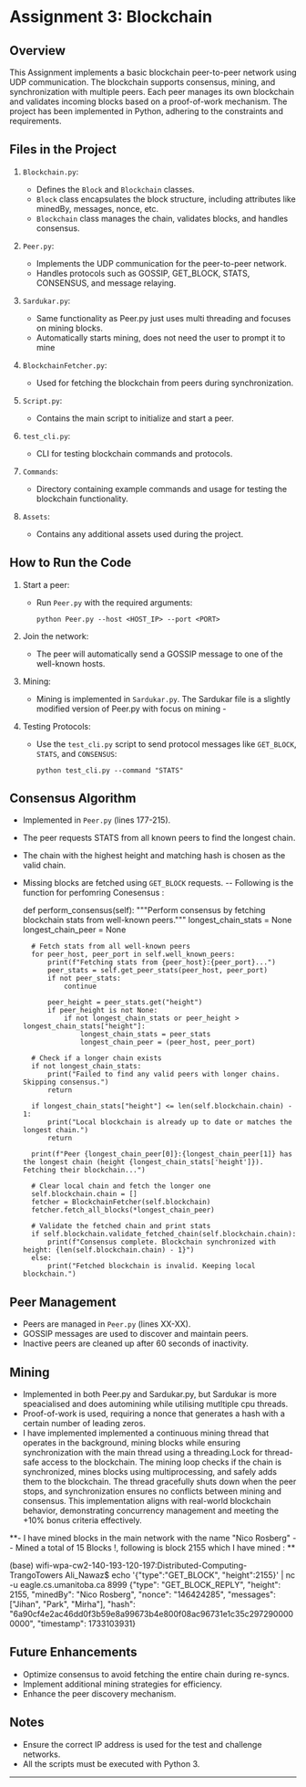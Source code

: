 
Assignment 3: Blockchain
=========================

Overview
--------
This Assignment implements a basic blockchain peer-to-peer network using UDP communication.
The blockchain supports consensus, mining, and synchronization with multiple peers. 
Each peer manages its own blockchain and validates incoming blocks based on a proof-of-work
mechanism. The project has been implemented in Python, adhering to the constraints and requirements.

Files in the Project
---------------------
1. `Blockchain.py`:
   - Defines the `Block` and `Blockchain` classes.
   - `Block` class encapsulates the block structure, including attributes like minedBy, messages, nonce, etc.
   - `Blockchain` class manages the chain, validates blocks, and handles consensus.

2. `Peer.py`:
   - Implements the UDP communication for the peer-to-peer network.
   - Handles protocols such as GOSSIP, GET_BLOCK, STATS, CONSENSUS, and message relaying.

3. `Sardukar.py`:
   - Same functionality as Peer.py just uses multi threading and focuses on mining blocks.
   - Automatically starts mining, does not need the user to prompt it to mine

4. `BlockchainFetcher.py`:
   - Used for fetching the blockchain from peers during synchronization.

5. `Script.py`:
   - Contains the main script to initialize and start a peer.

6. `test_cli.py`:
   - CLI for testing blockchain commands and protocols.

7. `Commands`:
   - Directory containing example commands and usage for testing the blockchain functionality.

8. `Assets`:
   - Contains any additional assets used during the project.

How to Run the Code
-------------------
1. Start a peer:
   - Run `Peer.py` with the required arguments:
     ```
     python Peer.py --host <HOST_IP> --port <PORT> 
     ```

2. Join the network:
   - The peer will automatically send a GOSSIP message to one of the well-known hosts.

3. Mining:
   - Mining is implemented in `Sardukar.py`. The Sardukar file is a slightly modified version of Peer.py with focus on mining - 

4. Testing Protocols:
   - Use the `test_cli.py` script to send protocol messages like `GET_BLOCK`, `STATS`, and `CONSENSUS`:
     ```
     python test_cli.py --command "STATS"
     ```

Consensus Algorithm
-------------------
- Implemented in `Peer.py` (lines 177-215).
- The peer requests STATS from all known peers to find the longest chain.
- The chain with the highest height and matching hash is chosen as the valid chain.
- Missing blocks are fetched using `GET_BLOCK` requests. -- Following is the function for perfomring Conesensus :




    def perform_consensus(self):
        """Perform consensus by fetching blockchain stats from well-known peers."""
        longest_chain_stats = None
        longest_chain_peer = None

        # Fetch stats from all well-known peers
        for peer_host, peer_port in self.well_known_peers:
            print(f"Fetching stats from {peer_host}:{peer_port}...")
            peer_stats = self.get_peer_stats(peer_host, peer_port)
            if not peer_stats:
                continue

            peer_height = peer_stats.get("height")
            if peer_height is not None:
                if not longest_chain_stats or peer_height > longest_chain_stats["height"]:
                    longest_chain_stats = peer_stats
                    longest_chain_peer = (peer_host, peer_port)

        # Check if a longer chain exists
        if not longest_chain_stats:
            print("Failed to find any valid peers with longer chains. Skipping consensus.")
            return

        if longest_chain_stats["height"] <= len(self.blockchain.chain) - 1:
            print("Local blockchain is already up to date or matches the longest chain.")
            return

        print(f"Peer {longest_chain_peer[0]}:{longest_chain_peer[1]} has the longest chain (height {longest_chain_stats['height']}).               Fetching their blockchain...")

        # Clear local chain and fetch the longer one
        self.blockchain.chain = []
        fetcher = BlockchainFetcher(self.blockchain)
        fetcher.fetch_all_blocks(*longest_chain_peer)

        # Validate the fetched chain and print stats
        if self.blockchain.validate_fetched_chain(self.blockchain.chain):
            print(f"Consensus complete. Blockchain synchronized with height: {len(self.blockchain.chain) - 1}")
        else:
            print("Fetched blockchain is invalid. Keeping local blockchain.")



Peer Management
---------------
- Peers are managed in `Peer.py` (lines XX-XX).
- GOSSIP messages are used to discover and maintain peers.
- Inactive peers are cleaned up after 60 seconds of inactivity.

Mining
------
- Implemented in both Peer.py and Sardukar.py, but Sardukar is more speacialised and does automining while utilising mutltiple cpu threads.
- Proof-of-work is used, requiring a nonce that generates a hash with a certain number of leading zeros.
- I have implemented implemented a continuous mining thread that operates in the background, mining blocks while ensuring synchronization with the main thread using a threading.Lock for thread-safe access to the blockchain. The mining loop checks if the chain is synchronized, mines blocks using multiprocessing, and safely adds them to the blockchain. The thread gracefully shuts down when the peer stops, and synchronization ensures no conflicts between mining and consensus. This implementation aligns with real-world blockchain behavior, demonstrating concurrency management and meeting the +10% bonus criteria effectively.

**- I have mined blocks in the main network with the name "Nico Rosberg" -- Mined a total of 15 Blocks !, following is block 2155 which I have mined : **

(base) wifi-wpa-cw2-140-193-120-197:Distributed-Computing-TrangoTowers Ali_Nawaz$ echo '{"type":"GET_BLOCK", "height":2155}' | nc -u eagle.cs.umanitoba.ca 8999
{"type": "GET_BLOCK_REPLY", "height": 2155, "minedBy": "Nico Rosberg", "nonce": "146424285", "messages": ["Jihan", "Park", "Mirha"], "hash": "6a90cf4e2ac46dd0f3b59e8a99673b4e800f08ac96731e1c35c2972900000000", "timestamp": 1733103931}




Future Enhancements
-------------------
- Optimize consensus to avoid fetching the entire chain during re-syncs.
- Implement additional mining strategies for efficiency.
- Enhance the peer discovery mechanism.

Notes
-----
- Ensure the correct IP address is used for the test and challenge networks.
- All the scripts must be executed with Python 3.

---
